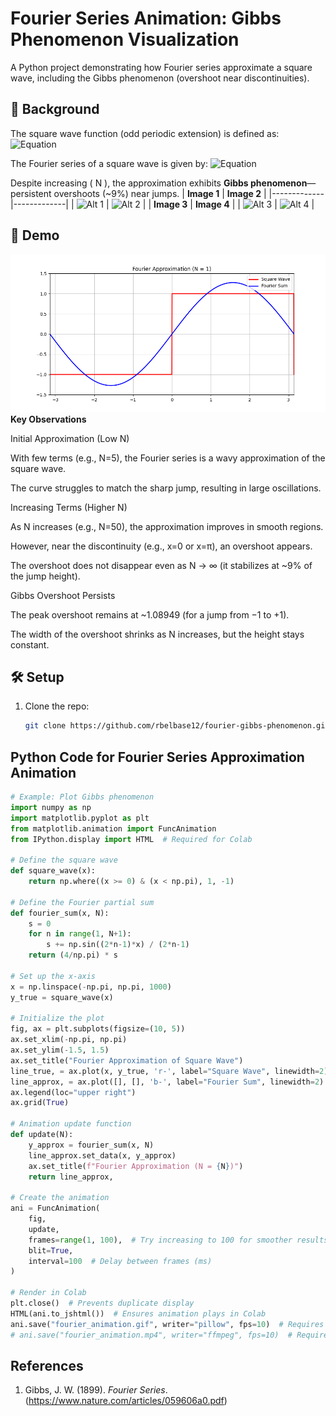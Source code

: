# Fourier Series Animation: Gibbs Phenomenon Visualization

A Python project demonstrating how Fourier series approximate a square wave, including the Gibbs phenomenon (overshoot near discontinuities).


## 📖 Background  
The square wave function (odd periodic extension) is defined as:
![Equation](https://quicklatex.com/cache3/7d/ql_48c0f5cfa0558e7b74872db966f8197d_l3.png)

The Fourier series of a square wave is given by:
![Equation](https://quicklatex.com/cache3/ab/ql_f2723aee1f3cceca8e7e71fcfd984cab_l3.png)

Despite increasing \( N \), the approximation exhibits **Gibbs phenomenon**—persistent overshoots (~9%) near jumps.
| **Image 1** | **Image 2** |
|-------------|-------------|
| ![Alt 1](sqwaven5.png) | ![Alt 2](sqwaven20.png) |
| **Image 3** | **Image 4** |
| ![Alt 3](sqwaven50.png) | ![Alt 4](sqwaven100.png) |

## 🎥 Demo  
![Demo GIF](assets/fourier_animation.gif)
**Key Observations**

Initial Approximation (Low N)

With few terms (e.g., N=5), the Fourier series is a wavy approximation of the square wave.

The curve struggles to match the sharp jump, resulting in large oscillations.

Increasing Terms (Higher N)

As N increases (e.g., N=50), the approximation improves in smooth regions.

However, near the discontinuity (e.g., x=0 or x=π), an overshoot appears.

The overshoot does not disappear even as N → ∞ (it stabilizes at ~9% of the jump height).

Gibbs Overshoot Persists

The peak overshoot remains at ~1.08949 (for a jump from −1 to +1).

The width of the overshoot shrinks as N increases, but the height stays constant.

## 🛠️ Setup  
1. Clone the repo:
   ```bash
   git clone https://github.com/rbelbase12/fourier-gibbs-phenomenon.git
## Python Code for Fourier Series Approximation Animation
```python
# Example: Plot Gibbs phenomenon
import numpy as np
import matplotlib.pyplot as plt
from matplotlib.animation import FuncAnimation
from IPython.display import HTML  # Required for Colab

# Define the square wave
def square_wave(x):
    return np.where((x >= 0) & (x < np.pi), 1, -1)

# Define the Fourier partial sum
def fourier_sum(x, N):
    s = 0
    for n in range(1, N+1):
        s += np.sin((2*n-1)*x) / (2*n-1)
    return (4/np.pi) * s

# Set up the x-axis
x = np.linspace(-np.pi, np.pi, 1000)
y_true = square_wave(x)

# Initialize the plot
fig, ax = plt.subplots(figsize=(10, 5))
ax.set_xlim(-np.pi, np.pi)
ax.set_ylim(-1.5, 1.5)
ax.set_title("Fourier Approximation of Square Wave")
line_true, = ax.plot(x, y_true, 'r-', label="Square Wave", linewidth=2)
line_approx, = ax.plot([], [], 'b-', label="Fourier Sum", linewidth=2)
ax.legend(loc="upper right")
ax.grid(True)

# Animation update function
def update(N):
    y_approx = fourier_sum(x, N)
    line_approx.set_data(x, y_approx)
    ax.set_title(f"Fourier Approximation (N = {N})")
    return line_approx,

# Create the animation
ani = FuncAnimation(
    fig,
    update,
    frames=range(1, 100),  # Try increasing to 100 for smoother results
    blit=True,
    interval=100  # Delay between frames (ms)
)

# Render in Colab
plt.close()  # Prevents duplicate display
HTML(ani.to_jshtml())  # Ensures animation plays in Colab
ani.save("fourier_animation.gif", writer="pillow", fps=10)  # Requires pillow
# ani.save("fourier_animation.mp4", writer="ffmpeg", fps=10)  # Requires ffmpeg
```
## References
1. Gibbs, J. W. (1899). *Fourier Series*. (https://www.nature.com/articles/059606a0.pdf)


